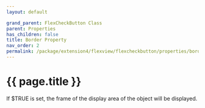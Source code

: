 ```yaml
---
layout: default

grand_parent: FlexCheckButton Class
parent: Properties
has_children: false
title: Border Property
nav_order: 2
permalink: /package/extension4/flexview/flexcheckbutton/properties/border
---
```

# {{ page.title }}

If $TRUE is set, the frame of the display area of the object will be displayed.